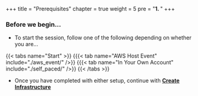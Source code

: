 +++
title = "Prerequisites"
chapter = true
weight = 5
pre = "<b>1. </b>"
+++

### Before we begin...


* To start the session, follow one of the following depending on whether you are...

{{< tabs name="Start" >}}
{{{< tab name="AWS Host Event" include="./aws_event/" />}}
{{{< tab name="In Your Own Account" include="./self_paced/" />}}
{{< /tabs >}}

* Once you have completed with either setup, continue with [**Create Infrastructure**](./createinfra)


<!--
Another way to present:
* ...[running the workshop on your own (in your own account)](self_paced/), or
* ...[attending an AWS hosted event (using AWS provided hashes)](aws_event/)
-->
